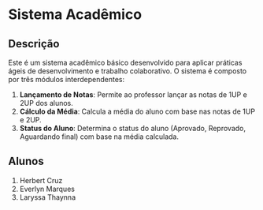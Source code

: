 # Sistema Acadêmico

## Descrição

Este é um sistema acadêmico básico desenvolvido para aplicar práticas ágeis de desenvolvimento e trabalho colaborativo. O sistema é composto por três módulos interdependentes:

1. **Lançamento de Notas**: Permite ao professor lançar as notas de 1UP e 2UP dos alunos.
2. **Cálculo da Média**: Calcula a média do aluno com base nas notas de 1UP e 2UP.
3. **Status do Aluno**: Determina o status do aluno (Aprovado, Reprovado, Aguardando final) com base na média calculada.

## Alunos
1. Herbert Cruz
2. Everlyn Marques
3. Laryssa Thaynna
